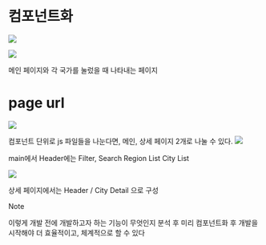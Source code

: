# 컴포넌트화

![](https://i.imgur.com/6RQ6oUA.png)


![](https://i.imgur.com/qw54ev9.png)


메인 페이지와 각 국가를 눌렀을 때 나타내는 페이지

# page url

![](https://i.imgur.com/gnP1A6s.png)

컴포넌트 단위로 js 파일들을 나눈다면, 메인, 상세 페이지 2개로 나눌 수 있다.
![](https://i.imgur.com/6RQ6oUA.png)

main에서
Header에는 Filter, Search
Region List
City List

![](https://i.imgur.com/qw54ev9.png)

상세 페이지에서는
Header / City Detail 으로 구성

> [!note]
> 이렇게 개발 전에 개발하고자 하는 기능이 무엇인지 분석 후 미리 컴포넌트화 후 개발을 시작해야 더 효율적이고, 체계적으로 할 수 있다



